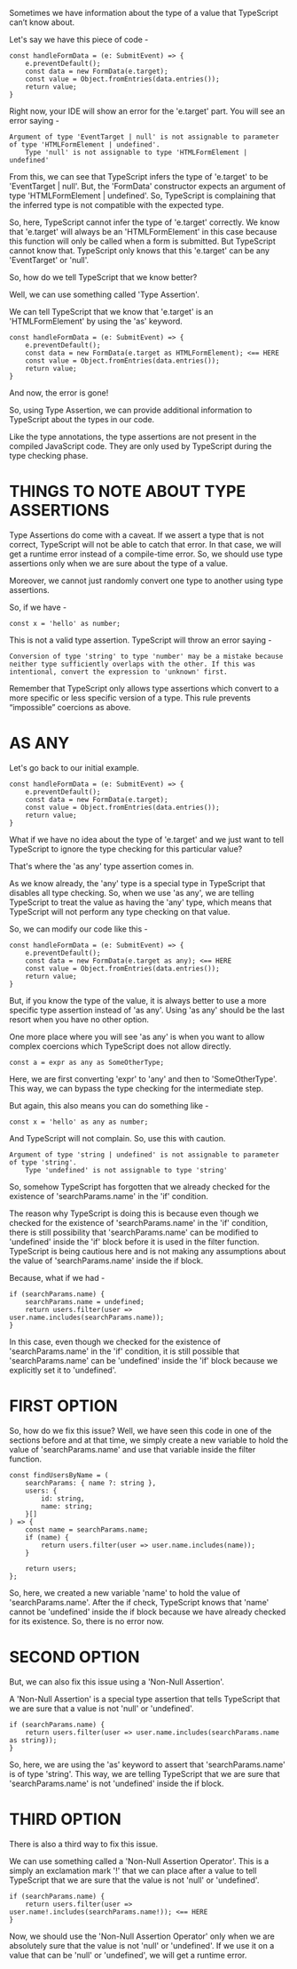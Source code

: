 Sometimes we have information about the type of a value that TypeScript can’t know about.

Let's say we have this piece of code -

    const handleFormData = (e: SubmitEvent) => {
        e.preventDefault();
        const data = new FormData(e.target);
        const value = Object.fromEntries(data.entries());
        return value;
    }

Right now, your IDE will show an error for the 'e.target' part. You will see an error saying -

    Argument of type 'EventTarget | null' is not assignable to parameter of type 'HTMLFormElement | undefined'.
        Type 'null' is not assignable to type 'HTMLFormElement | undefined'

From this, we can see that TypeScript infers the type of 'e.target' to be 'EventTarget | null'. But, the 'FormData' constructor expects an argument of type 'HTMLFormElement | undefined'. So, TypeScript is complaining that the inferred type is not compatible with the expected type.

So, here, TypeScript cannot infer the type of 'e.target' correctly. We know that 'e.target' will always be an 'HTMLFormElement' in this case because this function will only be called when a form is submitted. But TypeScript cannot know that. TypeScript only knows that this 'e.target' can be any 'EventTarget' or 'null'.

So, how do we tell TypeScript that we know better?

Well, we can use something called 'Type Assertion'.

We can tell TypeScript that we know that 'e.target' is an 'HTMLFormElement' by using the 'as' keyword.

    const handleFormData = (e: SubmitEvent) => {
        e.preventDefault();
        const data = new FormData(e.target as HTMLFormElement); <== HERE
        const value = Object.fromEntries(data.entries());
        return value;
    }

And now, the error is gone!

So, using Type Assertion, we can provide additional information to TypeScript about the types in our code.

Like the type annotations, the type assertions are not present in the compiled JavaScript code. They are only used by TypeScript during the type checking phase.

# THINGS TO NOTE ABOUT TYPE ASSERTIONS

Type Assertions do come with a caveat. If we assert a type that is not correct, TypeScript will not be able to catch that error. In that case, we will get a runtime error instead of a compile-time error. So, we should use type assertions only when we are sure about the type of a value.

Moreover, we cannot just randomly convert one type to another using type assertions.

So, if we have -

    const x = 'hello' as number;

This is not a valid type assertion. TypeScript will throw an error saying -

    Conversion of type 'string' to type 'number' may be a mistake because neither type sufficiently overlaps with the other. If this was intentional, convert the expression to 'unknown' first.

Remember that TypeScript only allows type assertions which convert to a more specific or less specific version of a type. This rule prevents “impossible” coercions as above.

# AS ANY

Let's go back to our initial example.

    const handleFormData = (e: SubmitEvent) => {
        e.preventDefault();
        const data = new FormData(e.target);
        const value = Object.fromEntries(data.entries());
        return value;
    }

What if we have no idea about the type of 'e.target' and we just want to tell TypeScript to ignore the type checking for this particular value?

That's where the 'as any' type assertion comes in.

As we know already, the 'any' type is a special type in TypeScript that disables all type checking. So, when we use 'as any', we are telling TypeScript to treat the value as having the 'any' type, which means that TypeScript will not perform any type checking on that value.

So, we can modify our code like this -

    const handleFormData = (e: SubmitEvent) => {
        e.preventDefault();
        const data = new FormData(e.target as any); <== HERE
        const value = Object.fromEntries(data.entries());
        return value;
    }

But, if you know the type of the value, it is always better to use a more specific type assertion instead of 'as any'. Using 'as any' should be the last resort when you have no other option.

One more place where you will see 'as any' is when you want to allow complex coercions which TypeScript does not allow directly.

    const a = expr as any as SomeOtherType;

Here, we are first converting 'expr' to 'any' and then to 'SomeOtherType'. This way, we can bypass the type checking for the intermediate step.

But again, this also means you can do something like -

    const x = 'hello' as any as number;

And TypeScript will not complain. So, use this with caution.

    Argument of type 'string | undefined' is not assignable to parameter of type 'string'.
        Type 'undefined' is not assignable to type 'string'

So, somehow TypeScript has forgotten that we already checked for the existence of 'searchParams.name' in the 'if' condition.

The reason why TypeScript is doing this is because even though we checked for the existence of 'searchParams.name' in the 'if' condition, there is still possibility that 'searchParams.name' can be modified to 'undefined' inside the 'if' block before it is used in the filter function. TypeScript is being cautious here and is not making any assumptions about the value of 'searchParams.name' inside the if block.

Because, what if we had -

    if (searchParams.name) {
        searchParams.name = undefined;
        return users.filter(user => user.name.includes(searchParams.name));
    }

In this case, even though we checked for the existence of 'searchParams.name' in the 'if' condition, it is still possible that 'searchParams.name' can be 'undefined' inside the 'if' block because we explicitly set it to 'undefined'.

# FIRST OPTION

So, how do we fix this issue? Well, we have seen this code in one of the sections before and at that time, we simply create a new variable to hold the value of 'searchParams.name' and use that variable inside the filter function.

    const findUsersByName = (
        searchParams: { name ?: string },
        users: {
            id: string,
            name: string;
        }[]
    ) => {
        const name = searchParams.name;
        if (name) {
            return users.filter(user => user.name.includes(name));
        }

        return users;
    };

So, here, we created a new variable 'name' to hold the value of 'searchParams.name'. After the if check, TypeScript knows that 'name' cannot be 'undefined' inside the if block because we have already checked for its existence. So, there is no error now.

# SECOND OPTION

But, we can also fix this issue using a 'Non-Null Assertion'.

A 'Non-Null Assertion' is a special type assertion that tells TypeScript that we are sure that a value is not 'null' or 'undefined'.

    if (searchParams.name) {
        return users.filter(user => user.name.includes(searchParams.name as string));
    }

So, here, we are using the 'as' keyword to assert that 'searchParams.name' is of type 'string'. This way, we are telling TypeScript that we are sure that 'searchParams.name' is not 'undefined' inside the if block.

# THIRD OPTION

There is also a third way to fix this issue.

We can  use something called a 'Non-Null Assertion Operator'. This is a simply an exclamation mark '!' that we can place after a value to tell TypeScript that we are sure that the value is not 'null' or 'undefined'.

    if (searchParams.name) {
        return users.filter(user => user.name!.includes(searchParams.name!)); <== HERE
    }

Now, we should use the 'Non-Null Assertion Operator' only when we are absolutely sure that the value is not 'null' or 'undefined'. If we use it on a value that can be 'null' or 'undefined', we will get a runtime error.